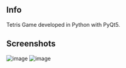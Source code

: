## Info

Tetris Game developed in Python with PyQt5.

## Screenshots
![image](https://github.com/osiel1510/tetris-python/assets/72428006/37f988f8-a015-4166-8464-e6090d0dea2b)
![image](https://github.com/osiel1510/tetris-python/assets/72428006/a01a8043-3247-43da-8fbc-14e2246d5ff1)
